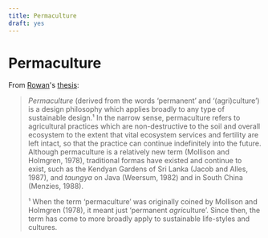 ```yaml
---
title: Permaculture
draft: yes
---
```


# Permaculture

From [Rowan](/people/rowan)'s
[thesis](/people/rowan/Biol_BC_2015_RRvdMolen.pdf):
> *Permaculture* (derived from the words ‘permanent’ and ‘(agri)culture’) is a
> design philosophy which applies broadly to any type of sustainable design.¹
> In the narrow sense, permaculture refers to agricultural practices which are
> non-destructive to the soil and overall ecosystem to the extent that vital
> ecosystem services and fertility are left intact, so that the practice can
> continue indefinitely into the future. Although permaculture is a relatively
> new term (Mollison and Holmgren, 1978), traditional formas have existed and
> continue to exist, such as the Kendyan Gardens of Sri Lanka (Jacob and Alles,
> 1987), and *taungya* on Java (Weersum, 1982) and in South China (Menzies,
> 1988).
>
> ¹ When the term ‘permaculture’ was originally coined by Mollison and Holmgren
> (1978), it meant just ‘permanent *agri*culture’. Since then, the term has
> come to more broadly apply to sustainable life-styles and cultures.

